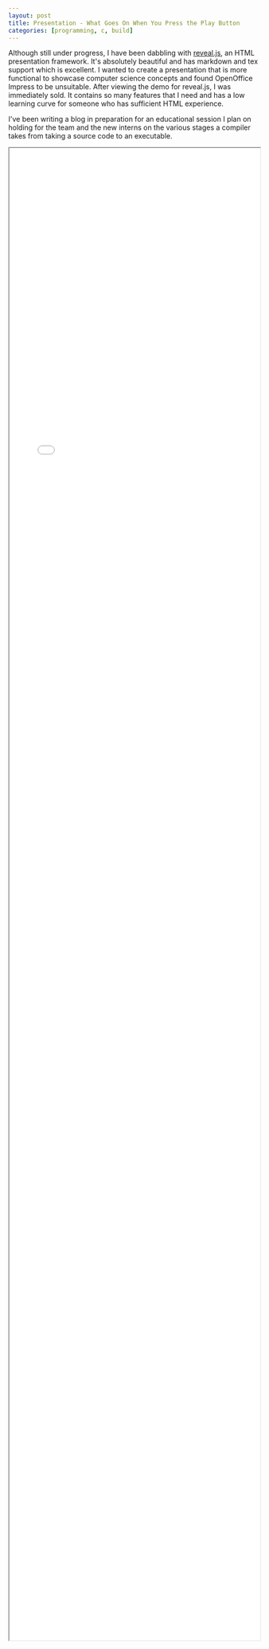 ```yaml
---
layout: post
title: Presentation - What Goes On When You Press the Play Button
categories: [programming, c, build]
---
```

Although still under progress, I have been dabbling with [reveal.js](https://revealjs.com/), an HTML presentation framework. It's absolutely beautiful and has markdown and tex support which is excellent. I wanted to create a presentation that is more functional to showcase computer science concepts and found OpenOffice Impress to be unsuitable. After viewing the demo for reveal.js, I was immediately sold. It contains so many features that I need and has a low learning curve for someone who has sufficient HTML experience.

I've been writing a blog in preparation for an educational session I plan on holding for the team and the new interns on the various stages a compiler takes from taking a source code to an executable.

<center><iframe src = "/blog/assets/presentations/build-process/index.html" title = "Build Process - Slides" style = "width: 100% !important; height: 75vh !important"></iframe></center>
